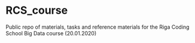 # RCS_course
Public repo of materials, tasks and reference materials for the Riga Coding School Big Data course (20.01.2020)
